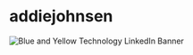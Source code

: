 # addiejohnsen
![Blue and Yellow Technology LinkedIn Banner](https://user-images.githubusercontent.com/79018160/126242083-cd1b7326-a55f-4029-b3aa-0c24ed7eed07.png)

